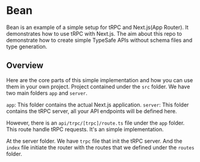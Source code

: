 # Bean

Bean is an example of a simple setup for tRPC and Next.js(App Router). It demonstrates how to use tRPC with Next.js. The aim about this repo to demonstrate how to create simple TypeSafe APIs without schema files and type generation.

## Overview

Here are the core parts of this simple implementation and how you can use them in your own project. Project contained under the `src` folder. We have two main folders `app` and `server`.

`app`: This folder contains the actual Next.js application.
`server`: This folder contains the tRPC server, all your API endpoints will be defined here.

However, there is an `api/trpc/[trpc]/route.ts` file under the `app` folder. This route handle tRPC requests. It's an simple implementation.

At the server folder. We have `trpc` file that init the tRPC server. And the `index` file initiate the router with the routes that we defined under the `routes` folder.
